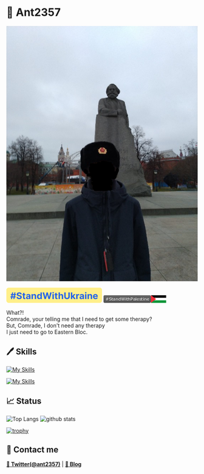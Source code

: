 # 🐜 Ant2357
![Ant2357の姿](./assets/images/ant2357.jpg "Ant2357の姿")

[![Stand With Ukraine](https://raw.githubusercontent.com/vshymanskyy/StandWithUkraine/main/badges/StandWithUkraine.svg)](https://stand-with-ukraine.pp.ua) [![Stand With Palestine](./assets/images/StandWithPalestine.png)](https://en.wikipedia.org/wiki/Israeli%E2%80%93Palestinian_conflict)

What?!  
Comrade, your telling me that I need to get some therapy?  
But, Comrade, I don't need any therapy  
I just need to go to Eastern Bloc.

## 🖊️ Skills
[![My Skills](https://skillicons.dev/icons?i=haskell,cpp,php,nodejs,go,py,java,haxe,mysql,postgres,bash)](https://skillicons.dev)

[![My Skills](https://skillicons.dev/icons?i=html,css,sass,js,ts,react,vue,svelte,wasm)](https://skillicons.dev)

## 📈 Status 
<p align="left"> 
  <img alt="Top Langs" height="150px" src="https://github-readme-stats.vercel.app/api/top-langs/?username=ant2357&layout=compact&show_icons=true" />
  <img alt="github stats" height="150px" src="https://github-readme-stats.vercel.app/api?username=ant2357" />
</p>

[![trophy](https://github-profile-trophy.vercel.app/?username=ant2357&margin-w=5)](https://github.com/ant2357/)

## 📨 Contact me
**[🪺 Twitter(@ant2357)](https://twitter.com/ant2357)** | **[📕 Blog](https://ant2357.github.io/ant-blog/)**
